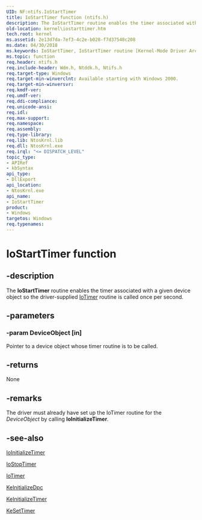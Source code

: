 ```yaml
---
UID: NF:ntifs.IoStartTimer
title: IoStartTimer function (ntifs.h)
description: The IoStartTimer routine enables the timer associated with a given device object so the driver-supplied IoTimer routine is called once per second.
old-location: kernel\iostarttimer.htm
tech.root: kernel
ms.assetid: 2e13d7da-7ef3-4c2e-b028-f7d37548c208
ms.date: 04/30/2018
ms.keywords: IoStartTimer, IoStartTimer routine [Kernel-Mode Driver Architecture], k104_bca7aa97-41e1-48e4-96df-52dd6109cd51.xml, kernel.iostarttimer, wdm/IoStartTimer
ms.topic: function
req.header: ntifs.h
req.include-header: Wdm.h, Ntddk.h, Ntifs.h
req.target-type: Windows
req.target-min-winverclnt: Available starting with Windows 2000.
req.target-min-winversvr: 
req.kmdf-ver: 
req.umdf-ver: 
req.ddi-compliance: 
req.unicode-ansi: 
req.idl: 
req.max-support: 
req.namespace: 
req.assembly: 
req.type-library: 
req.lib: NtosKrnl.lib
req.dll: NtosKrnl.exe
req.irql: "<= DISPATCH_LEVEL"
topic_type:
- APIRef
- kbSyntax
api_type:
- DllExport
api_location:
- NtosKrnl.exe
api_name:
- IoStartTimer
product:
- Windows
targetos: Windows
req.typenames: 
---
```


# IoStartTimer function


## -description


The <b>IoStartTimer</b> routine enables the timer associated with a given device object so the driver-supplied <a href="https://msdn.microsoft.com/library/windows/hardware/ff550381">IoTimer</a> routine is called once per second.


## -parameters




### -param DeviceObject [in]

Pointer to a device object whose timer routine is to be called.


## -returns



None




## -remarks



The driver must already have set up the IoTimer routine for the <i>DeviceObject</i> by calling <b>IoInitializeTimer</b>. 




## -see-also




<a href="https://msdn.microsoft.com/library/windows/hardware/ff549344">IoInitializeTimer</a>



<a href="https://msdn.microsoft.com/library/windows/hardware/ff550377">IoStopTimer</a>



<a href="https://msdn.microsoft.com/library/windows/hardware/ff550381">IoTimer</a>



<a href="https://msdn.microsoft.com/library/windows/hardware/ff552130">KeInitializeDpc</a>



<a href="https://msdn.microsoft.com/library/windows/hardware/ff552168">KeInitializeTimer</a>



<a href="https://msdn.microsoft.com/library/windows/hardware/ff553286">KeSetTimer</a>
 

 

